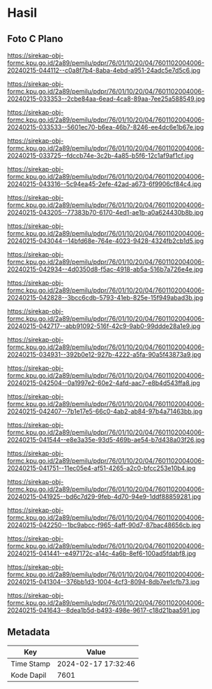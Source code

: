 # Hasil

## Foto C Plano

https://sirekap-obj-formc.kpu.go.id/2a89/pemilu/pdpr/76/01/10/20/04/7601102004006-20240215-044112--c0a8f7b4-8aba-4ebd-a951-24adc5e7d5c6.jpg

https://sirekap-obj-formc.kpu.go.id/2a89/pemilu/pdpr/76/01/10/20/04/7601102004006-20240215-033353--2cbe84aa-6ead-4ca8-89aa-7ee25a588549.jpg

https://sirekap-obj-formc.kpu.go.id/2a89/pemilu/pdpr/76/01/10/20/04/7601102004006-20240215-033533--5601ec70-b6ea-46b7-8246-ee4dc6e1b67e.jpg

https://sirekap-obj-formc.kpu.go.id/2a89/pemilu/pdpr/76/01/10/20/04/7601102004006-20240215-033725--fdccb74e-3c2b-4a85-b5f6-12c1af9af1cf.jpg

https://sirekap-obj-formc.kpu.go.id/2a89/pemilu/pdpr/76/01/10/20/04/7601102004006-20240215-043316--5c94ea45-2efe-42ad-a673-6f9906cf84c4.jpg

https://sirekap-obj-formc.kpu.go.id/2a89/pemilu/pdpr/76/01/10/20/04/7601102004006-20240215-043205--77383b70-6170-4ed1-ae1b-a0a624430b8b.jpg

https://sirekap-obj-formc.kpu.go.id/2a89/pemilu/pdpr/76/01/10/20/04/7601102004006-20240215-043044--14bfd68e-764e-4023-9428-4324fb2cb1d5.jpg

https://sirekap-obj-formc.kpu.go.id/2a89/pemilu/pdpr/76/01/10/20/04/7601102004006-20240215-042934--4d0350d8-f5ac-4918-ab5a-516b7a726e4e.jpg

https://sirekap-obj-formc.kpu.go.id/2a89/pemilu/pdpr/76/01/10/20/04/7601102004006-20240215-042828--3bcc6cdb-5793-41eb-825e-15f949abad3b.jpg

https://sirekap-obj-formc.kpu.go.id/2a89/pemilu/pdpr/76/01/10/20/04/7601102004006-20240215-042717--abb91092-516f-42c9-9ab0-99ddde28a1e9.jpg

https://sirekap-obj-formc.kpu.go.id/2a89/pemilu/pdpr/76/01/10/20/04/7601102004006-20240215-034931--392b0e12-927b-4222-a5fa-90a5f43873a9.jpg

https://sirekap-obj-formc.kpu.go.id/2a89/pemilu/pdpr/76/01/10/20/04/7601102004006-20240215-042504--0a1997e2-60e2-4afd-aac7-e8b4d543ffa8.jpg

https://sirekap-obj-formc.kpu.go.id/2a89/pemilu/pdpr/76/01/10/20/04/7601102004006-20240215-042407--7b1e17e5-66c0-4ab2-ab84-97b4a71463bb.jpg

https://sirekap-obj-formc.kpu.go.id/2a89/pemilu/pdpr/76/01/10/20/04/7601102004006-20240215-041544--e8e3a35e-93d5-469b-ae54-b7d438a03f26.jpg

https://sirekap-obj-formc.kpu.go.id/2a89/pemilu/pdpr/76/01/10/20/04/7601102004006-20240215-041751--11ec05e4-af51-4265-a2c0-bfcc253e10b4.jpg

https://sirekap-obj-formc.kpu.go.id/2a89/pemilu/pdpr/76/01/10/20/04/7601102004006-20240215-041925--bd6c7d29-9feb-4d70-94e9-1ddf88859281.jpg

https://sirekap-obj-formc.kpu.go.id/2a89/pemilu/pdpr/76/01/10/20/04/7601102004006-20240215-042250--1bc9abcc-f965-4aff-90d7-87bac48656cb.jpg

https://sirekap-obj-formc.kpu.go.id/2a89/pemilu/pdpr/76/01/10/20/04/7601102004006-20240215-041441--e497172c-a14c-4a6b-8ef6-100ad5fdabf8.jpg

https://sirekap-obj-formc.kpu.go.id/2a89/pemilu/pdpr/76/01/10/20/04/7601102004006-20240215-041304--376bb1d3-1004-4cf3-8094-8db7ee1cfb73.jpg

https://sirekap-obj-formc.kpu.go.id/2a89/pemilu/pdpr/76/01/10/20/04/7601102004006-20240215-041643--8dea1b5d-b493-498e-9617-c18d21baa591.jpg


## Metadata

| Key        | Value               |
| ---------- | ------------------- |
| Time Stamp | 2024-02-17 17:32:46 |
| Kode Dapil | 7601                |




